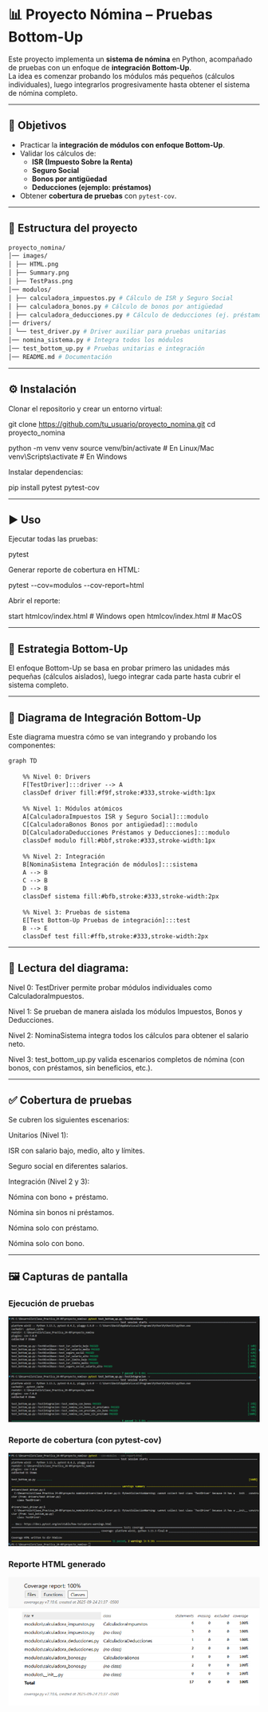 # 📊 Proyecto Nómina – Pruebas Bottom-Up

Este proyecto implementa un **sistema de nómina** en Python, acompañado de pruebas con un enfoque de **integración Bottom-Up**.  
La idea es comenzar probando los módulos más pequeños (cálculos individuales), luego integrarlos progresivamente hasta obtener el sistema de nómina completo.

---

## 🚀 Objetivos
- Practicar la **integración de módulos con enfoque Bottom-Up**.
- Validar los cálculos de:
  - **ISR (Impuesto Sobre la Renta)**
  - **Seguro Social**
  - **Bonos por antigüedad**
  - **Deducciones (ejemplo: préstamos)**
- Obtener **cobertura de pruebas** con `pytest-cov`.

---

## 📂 Estructura del proyecto

```bash
proyecto_nomina/
│── images/ 
│ ├── HTML.png
│ ├── Summary.png
│ ├── TestPass.png
│── modulos/
│ ├── calculadora_impuestos.py # Cálculo de ISR y Seguro Social
│ ├── calculadora_bonos.py # Cálculo de bonos por antigüedad
│ ├── calculadora_deducciones.py # Cálculo de deducciones (ej. préstamos)
│── drivers/
│ └── test_driver.py # Driver auxiliar para pruebas unitarias
│── nomina_sistema.py # Integra todos los módulos
│── test_bottom_up.py # Pruebas unitarias e integración
│── README.md # Documentación
```
---

## ⚙️ Instalación

Clonar el repositorio y crear un entorno virtual:

git clone https://github.com/tu_usuario/proyecto_nomina.git
cd proyecto_nomina

python -m venv venv
source venv/bin/activate   # En Linux/Mac
venv\Scripts\activate      # En Windows

Instalar dependencias:

pip install pytest pytest-cov

---

## ▶️ Uso
Ejecutar todas las pruebas:

pytest

Generar reporte de cobertura en HTML:

pytest --cov=modulos --cov-report=html

Abrir el reporte:

start htmlcov/index.html   # Windows
open htmlcov/index.html    # MacOS

---

## 🧪 Estrategia Bottom-Up
El enfoque Bottom-Up se basa en probar primero las unidades más pequeñas (cálculos aislados), luego integrar cada parte hasta cubrir el sistema completo.

---

## 📐 Diagrama de Integración Bottom-Up
Este diagrama muestra cómo se van integrando y probando los componentes:

```mermaid
graph TD

    %% Nivel 0: Drivers
    F[TestDriver]:::driver --> A
    classDef driver fill:#f9f,stroke:#333,stroke-width:1px

    %% Nivel 1: Módulos atómicos
    A[CalculadoraImpuestos ISR y Seguro Social]:::modulo
    C[CalculadoraBonos Bonos por antigüedad]:::modulo
    D[CalculadoraDeducciones Préstamos y Deducciones]:::modulo
    classDef modulo fill:#bbf,stroke:#333,stroke-width:1px

    %% Nivel 2: Integración
    B[NominaSistema Integración de módulos]:::sistema
    A --> B
    C --> B
    D --> B
    classDef sistema fill:#bfb,stroke:#333,stroke-width:2px

    %% Nivel 3: Pruebas de sistema
    E[Test Bottom-Up Pruebas de integración]:::test
    B --> E
    classDef test fill:#ffb,stroke:#333,stroke-width:2px
```
---

## 🔎 Lectura del diagrama:

Nivel 0: TestDriver permite probar módulos individuales como CalculadoraImpuestos.

Nivel 1: Se prueban de manera aislada los módulos Impuestos, Bonos y Deducciones.

Nivel 2: NominaSistema integra todos los cálculos para obtener el salario neto.

Nivel 3: test_bottom_up.py valida escenarios completos de nómina (con bonos, con préstamos, sin beneficios, etc.).

---

## ✅ Cobertura de pruebas

Se cubren los siguientes escenarios:

Unitarios (Nivel 1):

ISR con salario bajo, medio, alto y límites.

Seguro social en diferentes salarios.

Integración (Nivel 2 y 3):

Nómina con bono + préstamo.

Nómina sin bonos ni préstamos.

Nómina solo con préstamo.

Nómina solo con bono.

---

## 🖼️ Capturas de pantalla

### Ejecución de pruebas
![Ejecución de pruebas](images/TestPass.png)

### Reporte de cobertura (con pytest-cov)
![Reporte de cobertura](images/Summary.png)

### Reporte HTML generado

![Reporte HTML](images/HTML.png)



